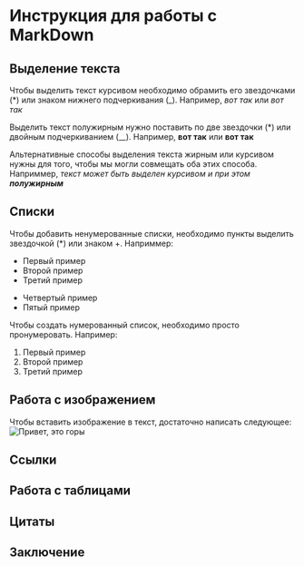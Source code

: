 # Инструкция для работы с MarkDown

## Выделение текста

Чтобы выделить текст курсивом необходимо обрамить его звездочками (*) или знаком нижнего подчеркивания (_). Например, *вот так* или _вот так_

Выделить текст полужирным нужно поставить по две звездочки (*) или двойным подчеркиванием (__). Например, **вот так** или __вот так__ 

Альтернативные способы выделения текста жирным или курсивом нужны для того, чтобы мы могли совмещать оба этих способа. Наприммер, _текст может быть выделен курсивом и при этом **полужирным**_

## Списки 

Чтобы добавить ненумерованные списки, необходимо пункты выделить звездочкой (*) или знаком +. Наприммер:
* Первый пример
* Второй пример
* Третий пример
+ Четвертый пример
+ Пятый пример

Чтобы создать нумерованный список, необходимо просто пронумеровать. Например:
1. Первый пример
2. Второй пример
3. Третий пример

## Работа с изображением

Чтобы вставить изображение в текст, достаточно написать следующее: 
![Привет, это горы](Gora.jpg)

## Ссылки

## Работа с таблицами

## Цитаты

## Заключение